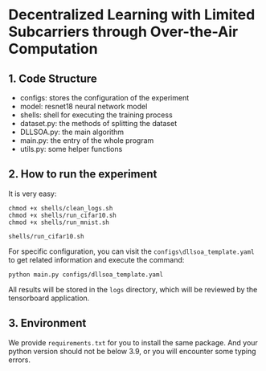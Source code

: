 # Decentralized Learning with Limited Subcarriers through Over-the-Air Computation

## 1. Code Structure

- configs: stores the configuration of the experiment
- model: resnet18 neural network model
- shells: shell for executing the training process
- dataset.py: the methods of splitting the dataset
- DLLSOA.py: the main algorithm
- main.py: the entry of the whole program
- utils.py: some helper functions

## 2. How to run the experiment

It is very easy:

```shell
chmod +x shells/clean_logs.sh
chmod +x shells/run_cifar10.sh
chmod +x shells/run_mnist.sh

shells/run_cifar10.sh
```

For specific configuration, you can visit the `configs\dllsoa_template.yaml` to get related information and execute the command:

```shell
python main.py configs/dllsoa_template.yaml
```

All results will be stored in the `logs` directory, which will be reviewed by the tensorboard application.

## 3. Environment

We provide `requirements.txt` for you to install the same package. And your python version should not be below 3.9, or you will encounter some typing errors.
